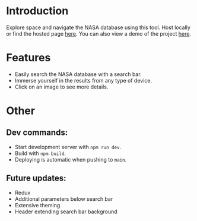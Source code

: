# Introduction

Explore space and navigate the NASA database using this tool. Host locally or find the hosted page [here](https://see-space.vercel.app). You can also view a demo of the project [here](https://www.youtube.com/watch?v=FcwX4hwIhAA).

# Features

- Easily search the NASA database with a search bar.
- Immerse yourself in the results from any type of device.
- Click on an image to see more details.

# Other

## Dev commands:

- Start development server with `npm run dev`.
- Build with `npm build`.
- Deploying is automatic when pushing to `main`.

## Future updates:

- Redux
- Additional parameters below search bar
- Extensive theming
- Header extending search bar background
